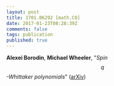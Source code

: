 ```yaml
---
layout: post
title: 1701.06292 [math.CO]
date: 2017-01-23T08:28:39Z
comments: false
tags: publication
published: true
---
```


<b>Alexei Borodin</b>, <b>Michael Wheeler</b>, "<i>Spin $$q$$-Whittaker polynomials</i>" ([arXiv](http://arxiv.org/abs/1701.06292v1))
